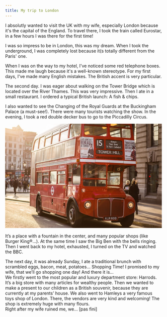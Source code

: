 ```yaml
---
title: My trip to London
---
```

I absolutly wanted to visit the UK with my wife, especially London because it's the capital of the England. To travel there, I took the train called Eurostar, in a few hours I was there for the first time!  

I was so impress to be in London, this was my dream. When I took the underground, I was completely lost because it(s totally different from the Paris' one.  

When I was on the way to my hotel, I've noticed some red telephone boxes. This made me laugh because it's a well-known stereotype. For my first days, I've made many English mistakes. The British accent is very particular.  

The second day. I was eager about walking on the Tower Bridge which is located over the River Thames. This was very impressive. Then I ate in a small restaurant. I ordered a typical British launch: A fish & chips.  

I also wanted to see the Changing of the Royal Guards at the Buckingham Palace (a must-see!). There were many tourists watching the show.
In the evening, I took a red double decker bus to go to the Piccadilly Circus.  

![Double-Decker Bus](/img/redBus.jpg "Double-Decker Bus")  

It’s a place with a fountain in the center, and many popular shops (like Burger King®…). At the same time I saw the Big Ben with the bells ringing. Then I went back to my hotel, exhausted, I turned on the TV and watched the BBC.  

The next day, it was already Sunday, I ate a traditional brunch with scrambled eggs, bacon, meat, potatoes…
Shopping Time! I promised to my wife, that we’ll go shopping one day! And there it is...  
We firstly went to the most popular and luxury department store: Harrods. It’s a big store with many articles for wealthy people. Then we wanted to make a present to our children as a British souvenir, because they are currently at my parents’ house. We also went to Hamleys a very famous toys shop of London. There, the vendors are very kind and welcoming! The shop is extremely huge with many flours.  
Right after my wife ruined me, we... [pas fini]
